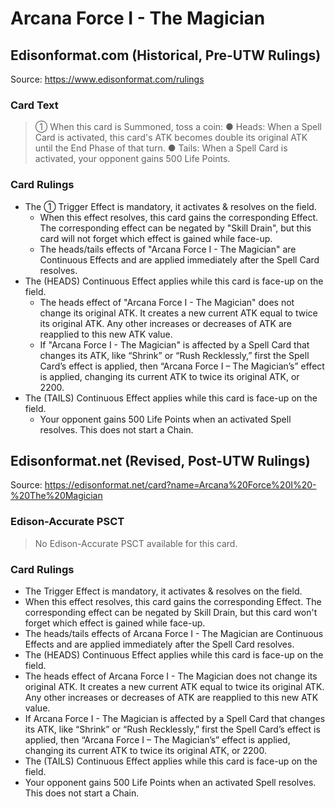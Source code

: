 # Arcana Force I - The Magician

## Edisonformat.com (Historical, Pre-UTW Rulings)

Source: https://www.edisonformat.com/rulings

### Card Text

> ① When this card is Summoned, toss a coin: ● Heads: When a Spell Card is activated, this card's ATK becomes double its original ATK until the End Phase of that turn. ● Tails: When a Spell Card is activated, your opponent gains 500 Life Points.

### Card Rulings

*   The ① Trigger Effect is mandatory, it activates & resolves on the field.
    *   When this effect resolves, this card gains the corresponding Effect. The corresponding effect can be negated by "Skill Drain", but this card will not forget which effect is gained while face-up.
    *   The heads/tails effects of "Arcana Force I - The Magician" are Continuous Effects and are applied immediately after the Spell Card resolves.
*   The (HEADS) Continuous Effect applies while this card is face-up on the field.
    *   The heads effect of "Arcana Force I - The Magician" does not change its original ATK. It creates a new current ATK equal to twice its original ATK. Any other increases or decreases of ATK are reapplied to this new ATK value.
    *   If "Arcana Force I - The Magician" is affected by a Spell Card that changes its ATK, like “Shrink” or “Rush Recklessly,” first the Spell Card’s effect is applied, then “Arcana Force I – The Magician’s” effect is applied, changing its current ATK to twice its original ATK, or 2200.
*   The (TAILS) Continuous Effect applies while this card is face-up on the field.
    *   Your opponent gains 500 Life Points when an activated Spell resolves. This does not start a Chain.

## Edisonformat.net (Revised, Post-UTW Rulings)

Source: https://edisonformat.net/card?name=Arcana%20Force%20I%20-%20The%20Magician

### Edison-Accurate PSCT

> No Edison-Accurate PSCT available for this card.

### Card Rulings

*   The Trigger Effect is mandatory, it activates & resolves on the field.
*   When this effect resolves, this card gains the corresponding Effect. The corresponding effect can be negated by Skill Drain, but this card won't forget which effect is gained while face-up.
*   The heads/tails effects of Arcana Force I - The Magician are Continuous Effects and are applied immediately after the Spell Card resolves.
*   The (HEADS) Continuous Effect applies while this card is face-up on the field.
*   The heads effect of Arcana Force I - The Magician does not change its original ATK. It creates a new current ATK equal to twice its original ATK. Any other increases or decreases of ATK are reapplied to this new ATK value.
*   If Arcana Force I - The Magician is affected by a Spell Card that changes its ATK, like “Shrink” or “Rush Recklessly,” first the Spell Card’s effect is applied, then “Arcana Force I – The Magician’s” effect is applied, changing its current ATK to twice its original ATK, or 2200.
*   The (TAILS) Continuous Effect applies while this card is face-up on the field.
*   Your opponent gains 500 Life Points when an activated Spell resolves. This does not start a Chain.
            